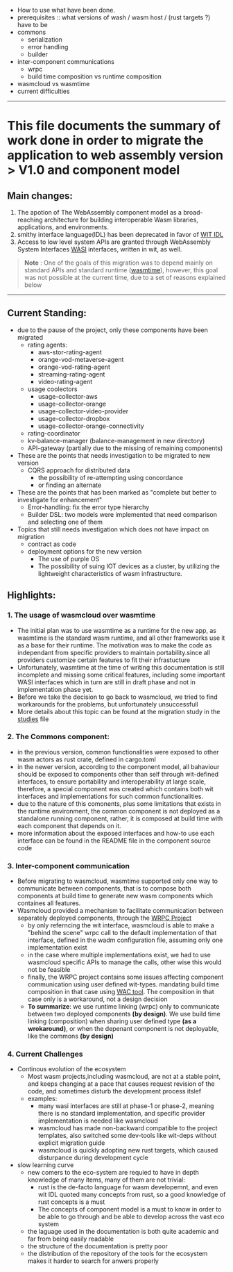 - How to use what have been done.
- prerequisites ::  what versions of wash / wasm host / (rust targets ?) have to be 
- commons
    - serialization
    - error handling
    - builder
- inter-component communications
    - wrpc
    - build time composition vs runtime composition
- wasmcloud vs wasmtime
- current difficulties
---
# This file documents the summary of work done in order to migrate the application to web assembly version > V1.0 and component model
## Main changes:
1. The apotion of The WebAssembly component model as a broad-reaching architecture for building interoperable Wasm libraries, applications, and environments.
2. smithy interface language(IDL) has been deprecated in favor of [WIT IDL](https://github.com/WebAssembly/component-model/blob/main/design/mvp/WIT.md)
3. Access to low level system APIs are granted through WebAssembly System Interfaces [WASI](https://wasi.dev/) interfaces, written in wit, as well.
> __Note__ : One of the goals of this migration was to depend mainly on standard APIs and standard runtime ([wasmtime](https://wasmtime.dev/)), however, this goal was not possible at the current time, due to a set of reasons explained below
---
## Current Standing:
- due to the pause of the project, only these components have been migrated
    - rating agents:
        - aws-stor-rating-agent
        - orange-vod-metaverse-agent
        - orange-vod-rating-agent
        - streaming-rating-agent
        - video-rating-agent
    - usage coolectors
        - usage-collector-aws
        - usage-collector-orange
        - usage-collector-video-provider
        - usage-collector-dropbox
        - usage-collector-orange-connectivity
    - rating-coordinator
    - kv-balance-manager (balance-management in new directory)
    - API-gateway (partially due to the missing of remaining components)
- These are the points that needs investigation to be migrated to new version
    - CQRS approach for distributed data
        - the possibility of re-attempting using concordance 
        - or finding an alternate
- These are the points that has been marked as "complete but better to investigate for enhancement"
    - Error-handling: fix the error type hierarchy
    - Builder DSL: two models were implemented that need comparison and selecting one of them
- Topics that still needs investigation which does not have impact on migration
    - contract as code
    - deployment options for the new version
        - The use of purple OS
        - The possibility of suing IOT devices as a cluster, by utilizing the lightweight characteristics of wasm infrastructure.

## Highlights:
### 1. The usage of wasmcloud over wasmtime
- The initial plan was to use wasmtime as a runtime for the new app, as wasmtime is the standard wasm runtime, and all other frameworks use it as a base for their runtime. The motivation was to make the code as independant from specific providers to maintain portability.since all providers customize certain features to fit their infrastucture
- Unfortunately, wasmtime at the time of writing this documentation is still incomplete and missing some critical features, including some important WASI interfaces which in turn are still in draft phase and not in implementation phase yet.
- Before we take the decision to go back to wasmcloud, we tried to find workarounds for the problems, but unfortunately unsuccessfull
- More details about this topic can be found at the migration study in the [studies](./initial-study.md) file
### 2. The Commons component:
- in the previous version, common functionalities were exposed to other wasm actors as rust crate, defined in cargo.toml
- in the newer version, according to the component model, all bahaviour should be exposed to components other than self through wit-defined interfaces, to ensure portability and interoperability at large scale, therefore, a special component was created which contains both wit interfaces and implementations for such common functionalities.
- due to the nature of this comonents, plus some limitations that exists in the runtime environment, the common component is not deployed as a standalone running component, rather, it is composed at build time with each component that depends on it.
- more information about the exposed interfaces and how-to use each interface can be found in the README file in the component source code
### 3. Inter-component communication
- Before migrating to wasmcloud, wasmtime supported only one way to communicate between components, that is to compose both components at build time to generate new wasm components which containes all features.
- Wasmcloud provided a mechanism to facilitate communication between separately deployed components, through the [WRPC Project](https://github.com/bytecodealliance/wrpc)
   - by only referncing the wit interface, wasmcloud is able to make a "behind the scene" wrpc call to the default implementation of that interface, defined in the wadm configuration file, assuming only one implementation exist
   - in the case where multiple implementations exist, we had to use wasmcloud specific APIs to manage the calls, other wise this would not be feasible
   - finally, the WRPC project contains some issues affecting component communication using user defined wit-types. mandating build time composition in that case using [WAC tool](https://github.com/bytecodealliance/wac). The composition in that case only is a workaround, not a design decision
   - <span style="font-weight: 700">To summarize</span>: we use runtime linking (wrpc) only to communicate between two deployed components __(by design)__. We use build time linking (composition) when sharing user defined type __(as a wrokaround)__, or when the depenant component is not deployable, like the commons __(by design)__
### 4. Current Challenges
- Continous evolution of the ecosystem
    - Most wasm projects,including wasmcloud, are not at a stable point, and keeps changing at a pace that causes request revision of the code, and sometimes disturb the development process itslef
    - examples:
        - many wasi interfaces are still at phase-1 or phase-2, meaning there is no standard implementation, and specific provider implementation is needed like wasmcloud
        - wasmcloud has made non-backward compatible to the project templates, also switched some dev-tools like wit-deps without explicit migration guide
        - wasmcloud is quickly adopting new rust targets, which caused disturpance during development cycle
- slow learning curve
    - new comers to the eco-system are requied to have in depth knowledge of many items, many of them are not trivial:
        - rust is the de-facto language for wasm developemnt, and even wit IDL quoted many concepts from rust, so a good knowledge of rust concepts is a must
        - The concepts of component model is a must to know in order to be able to go through and be able to develop across the vast eco system
    - the laguage used in the documentation is both quite academic and far from being easily readable
    - the structure of the documentation is pretty poor
    - the distribution of the repository of the tools for the ecosystem makes it harder to search for anwers properly
